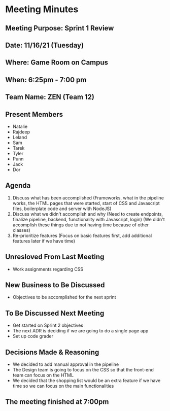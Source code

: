 # Meeting Minutes

## Meeting Purpose: Sprint 1 Review

## Date: 11/16/21 (Tuesday)

## Where: Game Room on Campus

## When: 6:25pm - 7:00 pm

## Team Name: ZEN (Team 12)

## Present Members

- Natalie
- Rajdeep
- Leland
- Sam
- Tarek
- Tyler
- Punn
- Jack
- Dor

## Agenda

1. Discuss what has been accomplished (Frameworks, what in the pipeline works, the HTML pages that were started, start of CSS and Javascript files, boilerplate code and server with NodeJS)
2. Discuss what we didn't accomplish and why (Need to create endpoints, finalize pipeline, backend, functionality with Javascript, login) (We didn't accomplish these things due to not having time because of other classes)
3. Re-prioritize features (Focus on basic features first, add additional features later if we have time)

## Unresloved From Last Meeting

- Work assignments regarding CSS

## New Business to Be Discussed

- Objectives to be accomplished for the next sprint

## To Be Discussed Next Meeting

- Get started on Sprint 2 objectives
- The next ADR is deciding if we are going to do a single page app
- Set up code grader

## Decisions Made & Reasoning

- We decided to add manual approval in the pipeline
- The Design team is going to focus on the CSS so that the front-end team can focus on the HTML
- We decided that the shopping list would be an extra feature if we have time so we can focus on the main functionalities

## The meeting finished at 7:00pm
